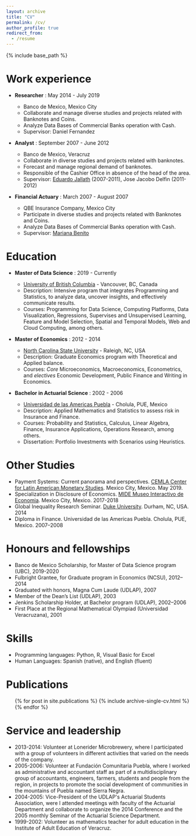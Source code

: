 ```yaml
---
layout: archive
title: "CV"
permalink: /cv/
author_profile: true
redirect_from:
  - /resume
---
```


{% include base_path %}

Work experience
======
* **Researcher** : May 2014 - July 2019
  * Banco de Mexico, Mexico City
  * Collaborate and manage diverse studies and projects related with Banknotes and Coins.
  * Analyze Data Bases of Commercial Banks operation with Cash.
  * Supervisor: Daniel Fernandez

* **Analyst** : September 2007 - June 2012
  * Banco de Mexico, Veracruz
  * Collaborate in diverse studies and projects related with banknotes.
  * Forecast and manage regional demand of banknotes.
  * Responsible of the Cashier Office in absence of the head of the area.
  * Supervisor: [Eduardo Jallath](https://www.linkedin.com/in/ejallath/) (2007-2011), Jose Jacobo Delfin (2011-2012)

* **Financial Actuary** : March 2007 - August 2007
  * QBE Insurance Company, Mexico City
  * Participate in diverse studies and projects related with Banknotes and Coins.
  * Analyze Data Bases of Commercial Banks operation with Cash.
  * Supervisor: [Mariana Benito](https://www.linkedin.com/in/mariana-benito-24187090/)

Education
======
* **Master of Data Science** : 2019 - Currently
  * [University of British Columbia](https://www.ubc.ca) - Vancouver, BC, Canada
  * Description: Intensive program that integrates Programming and Statistics, to analyze data, uncover insights, and  effectively communicate results.
  * Courses: Programming for Data Science, Computing Platforms, Data Visualization, Regressions, Supervises and Unsupervised Learning, Feature and Model Selection, Spatial and Temporal Models, Web and Cloud Computing, among others.

* **Master of Economics** : 2012 - 2014
  * [North Carolina State University](https://www.ncsu.edu) - Raleigh, NC, USA
  * Description: Graduate Economics program with Theoretical and Applied balance.
  * Courses: *Core* Microeconomics, Macroeconomics, Econometrics, and *electives* Economic Development, Public Finance and Writing in Economics.

* **Bachelor in Actuarial Science** : 2002 - 2006
  * [Universidad de las Americas Puebla](https://www.udlap.mx/web/en/) - Cholula, PUE, Mexico
  * Description: Applied Mathematics and Statistics to assess risk in Insurance and Finance.
  * Courses: Probability and Statistics, Calculus, Linear Algebra, Finance, Insurance Applications, Operations Research, among others.
  * Dissertation: Portfolio Investments with Scenarios using Heuristics.

Other Studies
=============
* Payment Systems: Current panorama and perspectives. [CEMLA Center for Latin American Monetary Studies](https://www.cemla.org/english.html). Mexico City, Mexico. May 2019.
* Specialization in Disclosure of Economics. [MIDE Museo Interactivo de Economia](https://www.mide.org.mx). Mexico City, Mexico. 2017-2018
* Global Inequality Research Seminar. [Duke University](https://duke.edu). Durham, NC, USA. 2014
* Diploma in Finance. Universidad de las Americas Puebla. Cholula, PUE, Mexico. 2007–2008

Honours and fellowships 
=======================
* Banco de Mexico Scholarship, for Master of Data Science program (UBC), 2019-2020
* Fulbright Grantee, for Graduate program in Economics (NCSU), 2012–2014
* Graduated with honors, Magna Cum Laude (UDLAP), 2007
* Member of the Dean’s List (UDLAP), 2003
* Jenkins Scholarship Holder, at Bachelor program (UDLAP), 2002–2006
* First Place at the Regional Mathematical Olympiad (Universidad Veracruzana), 2001

Skills
======
* Programming languages: Python, R, Visual Basic for Excel
* Human Languages: Spanish (native), and English (fluent)

Publications
======
  <ul>{% for post in site.publications %}
    {% include archive-single-cv.html %}
  {% endfor %}</ul>
  
Service and leadership
======================
* 2013-2014: Volunteer at Lonerider Microbrewery, where I participated with a group of volunteers in different activities that varied on the needs of the company.
* 2005-2006: Volunteer at Fundación Comunitaria Puebla, where I worked as administrative and accountant staff as part of a multidisciplinary group of accountants, engineers, farmers, students and people from the region, in projects to promote the social development of communities in the mountains of Puebla named Sierra Negra.
* 2004-2005: Vice-President of the UDLAP's Actuarial Students Association, were I attended meetings with faculty of the Actuarial Department and collaborate to organize the 2014 Conference and the 2005 monthly Seminar of the Actuarial Science Department.
* 1999­-2002: Volunteer as mathematics teacher for adult education in the Institute of Adult Education of Veracruz.
